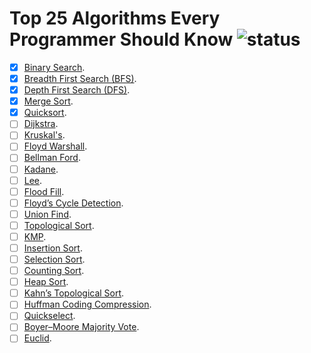 # Top 25 Algorithms Every Programmer Should Know ![status](https://github.com/pmareke/top-25-algorithms-every-programmer-should-know/actions/workflows/python-app.yml/badge.svg)

- [X] [Binary Search](https://en.wikipedia.org/wiki/Binary_search_algorithm).
- [X] [Breadth First Search (BFS)](https://en.wikipedia.org/wiki/Breadth-first_search).
- [X] [Depth First Search (DFS)](https://en.wikipedia.org/wiki/Depth-first_search).
- [X] [Merge Sort](https://en.wikipedia.org/wiki/Merge_sort).
- [X] [Quicksort](https://en.wikipedia.org/wiki/Quicksort).
- [ ] [Dijkstra](https://en.wikipedia.org/wiki/Dijkstra%27s_algorithm).
- [ ] [Kruskal's](https://en.wikipedia.org/wiki/Kruskal%27s_algorithm).
- [ ] [Floyd Warshall](https://en.wikipedia.org/wiki/Floyd–Warshall_algorithm).
- [ ] [Bellman Ford]().
- [ ] [Kadane]().
- [ ] [Lee]().
- [ ] [Flood Fill]().
- [ ] [Floyd’s Cycle Detection]().
- [ ] [Union Find]().
- [ ] [Topological Sort]().
- [ ] [KMP]().
- [ ] [Insertion Sort]().
- [ ] [Selection Sort]().
- [ ] [Counting Sort]().
- [ ] [Heap Sort]().
- [ ] [Kahn’s Topological Sort]().
- [ ] [Huffman Coding Compression]().
- [ ] [Quickselect]().
- [ ] [Boyer–Moore Majority Vote]().
- [ ] [Euclid]().
